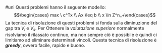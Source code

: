 #uni 
Questi problemi hanno il seguente modello:
$$\begin{cases} max \ c^Tx \\ Ax \leq b \\ x \in Z^n_+\end{cases}$$
La tecnica di risoluzione di questi problemi si fonda sulla diminuzione del gap tra $V_i$ e $V_s$.
Per Ottenere la _valutazione superiore_ normalmente risolviamo il rilassato continuo, ma non sempre ciò è possibile e quindi ci limitiamo ad eliminare determinati vincoli.
Questa tecnica di risoluzione è ___greedy___, ovvero facile, rapido e buono.
